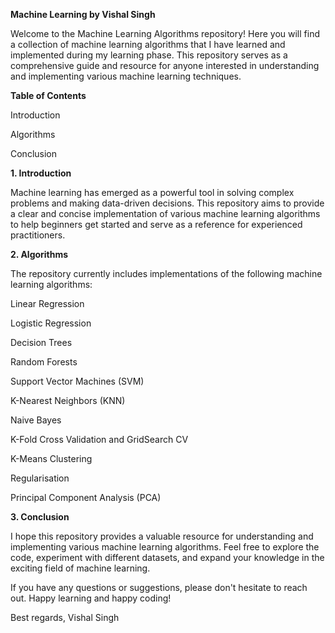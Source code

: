 **Machine Learning by Vishal Singh**

Welcome to the Machine Learning Algorithms repository! 
Here you will find a collection of machine learning algorithms that I have learned and implemented during my learning phase. 
This repository serves as a comprehensive guide and resource for anyone interested in understanding and implementing various machine learning techniques.

**Table of Contents**

Introduction

Algorithms

Conclusion

**1. Introduction**

Machine learning has emerged as a powerful tool in solving complex problems and making data-driven decisions. 
This repository aims to provide a clear and concise implementation of various machine learning algorithms to help beginners 
get started and serve as a reference for experienced practitioners.

**2. Algorithms**

The repository currently includes implementations of the following machine learning algorithms:

Linear Regression

Logistic Regression

Decision Trees

Random Forests

Support Vector Machines (SVM)

K-Nearest Neighbors (KNN)

Naive Bayes

K-Fold Cross Validation and GridSearch CV

K-Means Clustering

Regularisation

Principal Component Analysis (PCA)


**3. Conclusion**

I hope this repository provides a valuable resource for understanding and implementing various machine learning algorithms. 
Feel free to explore the code, experiment with different datasets, and expand your knowledge in the exciting field of machine learning. 

If you have any questions or suggestions, please don't hesitate to reach out.
Happy learning and happy coding!

Best regards,
Vishal Singh
